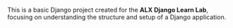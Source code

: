 This is a basic Django project created for the **ALX Django Learn Lab**, focusing on understanding the structure and setup of a Django application.